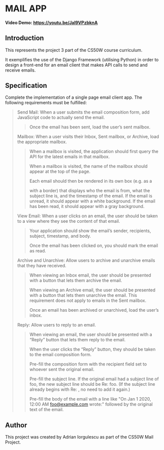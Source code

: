 # MAIL APP
#### Video Demo:  https://youtu.be/JaI9VPzbknA

## Introduction

This represents the project 3 part of the CS50W course curriculum. 

It exemplifies the use of the Django Framework (utilising Python) in order to design a front-end for an email client that makes API calls to send and receive emails.

## Specification

Complete the implementation of a single page email client app. The following requirements must be fulfilled:

>Send Mail: When a user submits the email composition form, add JavaScript code to actually send the email.
>>Once the email has been sent, load the user’s sent mailbox.
>
>Mailbox: When a user visits their Inbox, Sent mailbox, or Archive, load the appropriate mailbox.
>>When a mailbox is visited, the application should first query the API for the latest emails in that mailbox.
>>
>>When a mailbox is visited, the name of the mailbox should appear at the top of the page.
>>
>>Each email should then be rendered in its own box (e.g. as a <div> with a border) that displays who the email is from, what the subject line is, and the timestamp of the email.
>>If the email is unread, it should appear with a white background. If the email has been read, it should appear with a gray background.
>
>View Email: When a user clicks on an email, the user should be taken to a view where they see the content of that email.
>>Your application should show the email’s sender, recipients, subject, timestamp, and body.
>>
>>Once the email has been clicked on, you should mark the email as read.
>
>Archive and Unarchive: Allow users to archive and unarchive emails that they have received.
>>When viewing an Inbox email, the user should be presented with a button that lets them archive the email.
>>
>>When viewing an Archive email, the user should be presented with a button that lets them unarchive the email. This requirement does not apply to emails in the Sent mailbox.
>>
>>Once an email has been archived or unarchived, load the user’s inbox.
>
>Reply: Allow users to reply to an email.
>>When viewing an email, the user should be presented with a “Reply” button that lets them reply to the email.
>>
>>When the user clicks the “Reply” button, they should be taken to the email composition form.
>>
>>Pre-fill the composition form with the recipient field set to whoever sent the original email.
>>
>>Pre-fill the subject line. If the original email had a subject line of foo, the new subject line should be Re: foo. (If the subject line already begins with Re: , no need to add it again.)
>>
>>Pre-fill the body of the email with a line like "On Jan 1 2020, 12:00 AM foo@example.com wrote:" followed by the original text of the email.

## Author

This project was created by Adrian Iorgulescu as part of the CS50W Mail Project.